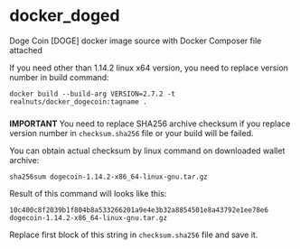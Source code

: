 # docker_doged
Doge Coin [DOGE] docker image source with Docker Composer file attached

If you need other than 1.14.2 linux x64 version, you need to replace version number in build command:


```
docker build --build-arg VERSION=2.7.2 -t realnuts/docker_dogecoin:tagname .
```

###
**IMPORTANT**
You need to replace SHA256 archive checksum if you replace version number in `checksum.sha256` file or your build will be failed.

You can obtain actual checksum by linux command on downloaded wallet archive:
```
sha256sum dogecoin-1.14.2-x86_64-linux-gnu.tar.gz
```

Result of this command will looks like this:
```
10c400c8f2039b1f804b8a533266201a9e4e3b32a8854501e8a43792e1ee78e6  dogecoin-1.14.2-x86_64-linux-gnu.tar.gz
```
Replace first block of this string in `checksum.sha256` file and save it.

